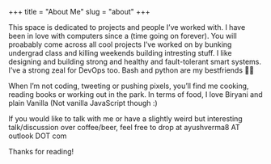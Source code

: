+++
title = "About Me"
slug = "about"
+++


This space is dedicated to projects and people I’ve worked with.  I have been in love with computers since a (time going on forever). You will proabably come across all cool projects I’ve worked on by bunking undergrad class and killing weekends building intresting stuff. I like designing and building strong and healthy and fault-tolerant smart systems. I’ve a strong zeal for DevOps too. Bash and python are my bestfriends 👨‍🔧

When I’m not coding, tweeting or pushing pixels, you’ll find me cooking, reading books or working out in the park. In terms of food, I love Biryani and plain Vanilla (Not vanilla JavaScript though :)


 If you would like to talk with me or have a slightly weird but interesting talk/discussion over coffee/beer, feel free to drop at ayushverma8 AT outlook DOT com

Thanks for reading!
